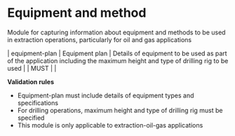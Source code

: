 # Equipment and method

Module for capturing information about equipment and methods to be used 
in extraction operations, particularly for oil and gas applications


| equipment-plan | Equipment plan | Details of equipment to be used as part of the application including the maximum height and type of drilling rig to be used |  | MUST |  |

**Validation rules**

- Equipment-plan must include details of equipment types and specifications
- For drilling operations, maximum height and type of drilling rig must be specified
- This module is only applicable to extraction-oil-gas applications